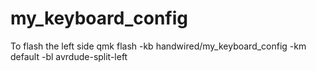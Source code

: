 # my_keyboard_config

To flash the left side
qmk flash -kb handwired/my_keyboard_config -km default -bl avrdude-split-left
